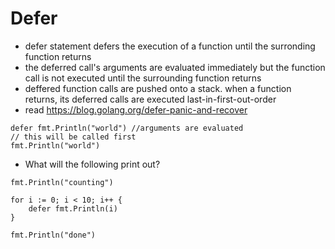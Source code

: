 # Defer
- defer statement defers the execution of a function until the surronding function returns
- the deferred call's arguments are evaluated immediately but the function call is not executed until the surrounding function returns
- deffered function calls are pushed onto a stack. when a function returns, its deferred calls are executed last-in-first-out-order
- read https://blog.golang.org/defer-panic-and-recover
```
defer fmt.Println("world") //arguments are evaluated
// this will be called first
fmt.Println("world")
```
- What will the following print out?
```
fmt.Println("counting")

for i := 0; i < 10; i++ {
    defer fmt.Println(i)
}

fmt.Println("done")
```